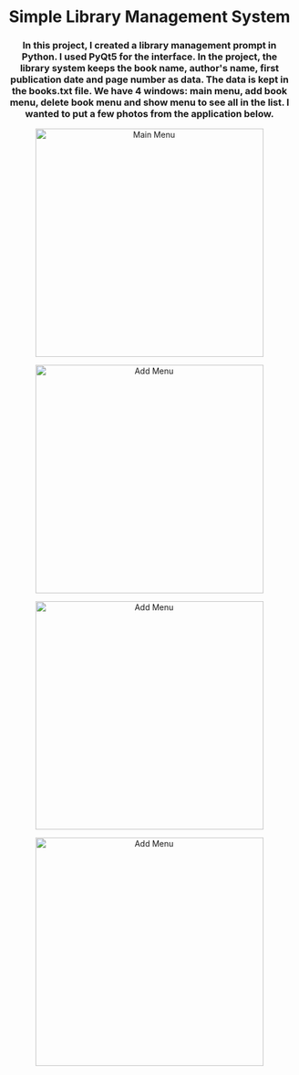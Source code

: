 
<h1 align="center">Simple Library Management System</h1>
<h3 align="center">In this project, I created a library management prompt in Python. I used PyQt5 for the interface.
In the project, the library system keeps the book name, author's name, first publication date and page number as data. The data is kept in the books.txt file.
We have 4 windows: main menu, add book menu, delete book menu and show menu to see all in the list. I wanted to put a few photos from the application below.</h3>

<!-- Resim 1 -->
<p align="center">
  <img src="https://github.com/AliHanBtmz/Python_Project/blob/main/Lilibrary%20Management%20System/icons/1.%20MainMen%C3%BC.png" alt="Main Menu" width="400"/>
</p>


<!-- Resim 2 -->
<p align="center">
  <img src="https://github.com/AliHanBtmz/Python_Project/blob/main/Lilibrary%20Management%20System/icons/2.%20ADD%20men%C3%BC.png" alt="Add Menu" width="400"/>
</p>




<!-- Resim 3-->
<p align="center">
  <img src="https://github.com/AliHanBtmz/Python_Project/blob/main/Lilibrary%20Management%20System/icons/3.%20remove%20men%C3%BC.png" alt="Add Menu" width="400"/>
</p>


<!-- Resim 4-->
<p align="center">
  <img src="https://github.com/AliHanBtmz/Python_Project/blob/main/Lilibrary%20Management%20System/icons/4.%20show%20Men%C3%BC.png" alt="Add Menu" width="400"/>
</p>





